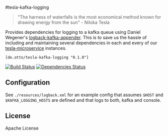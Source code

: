 #tesla-kafka-logging

> "The harness of waterfalls is the most economical method known for drawing energy from the sun" - Niloka Tesla

Provides dependencies for logging to a kafka queue using Daniel Wegener's [logback-kafka-appender](https://github.com/danielwegener/logback-kafka-appender). 
This is to save us the hassle of including and maintaining several dependencies in each and every of our [tesla-microservice](https://github.com/otto-de/tesla-microservice) instances.

`[de.otto/tesla-kafka-logging "0.1.0"]`

[![Build Status](https://travis-ci.org/otto-de/tesla-kafka-logging.svg)](https://travis-ci.org/otto-de/tesla-kafka-logging)
[![Dependencies Status](http://jarkeeper.com/otto-de/tesla-kafka-logging/status.svg)](http://jarkeeper.com/otto-de/tesla-kafka-logging)

## Configuration

See `./resources/logback.xml` for an example config that assumes `$HOST` and `$KAFKA_LOGGING_HOSTS` are defined and that logs to both, kafka and console. 

## License
Apache License
